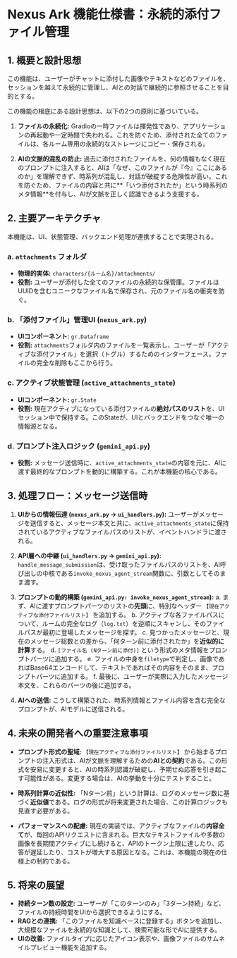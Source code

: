 # Nexus Ark 機能仕様書：永続的添付ファイル管理

## 1. 概要と設計思想

この機能は、ユーザーがチャットに添付した画像やテキストなどのファイルを、セッションを越えて永続的に管理し、AIとの対話で継続的に参照させることを目的とする。

この機能の根底にある設計思想は、以下の2つの原則に基づいている。

1.  **ファイルの永続化:** Gradioの一時ファイルは揮発性であり、アプリケーションの再起動や一定時間で失われる。これを防ぐため、添付された全てのファイルは、各ルーム専用の永続的なストレージにコピー・保存される。

2.  **AIの文脈的混乱の防止:** 過去に添付されたファイルを、何の情報もなく現在のプロンプトに注入すると、AIは「なぜ、このファイルが『今』ここにあるのか」を理解できず、時系列が混乱し、対話が破綻する危険性が高い。これを防ぐため、ファイルの内容と共に**「いつ添付されたか」という時系列のメタ情報**を付与し、AIが文脈を正しく認識できるよう支援する。

## 2. 主要アーキテクチャ

本機能は、UI、状態管理、バックエンド処理が連携することで実現される。

### a. `attachments` フォルダ
*   **物理的実体:** `characters/{ルーム名}/attachments/`
*   **役割:** ユーザーが添付した全てのファイルの永続的な保管庫。ファイルはUUIDを含むユニークなファイル名で保存され、元のファイル名の衝突を防ぐ。

### b. 「添付ファイル」管理UI (`nexus_ark.py`)
*   **UIコンポーネント:** `gr.Dataframe`
*   **役割:** `attachments`フォルダ内のファイルを一覧表示し、ユーザーが「アクティブな添付ファイル」を選択（トグル）するためのインターフェース。ファイルの完全な削除もここから行う。

### c. アクティブ状態管理 (`active_attachments_state`)
*   **UIコンポーネント:** `gr.State`
*   **役割:** 現在アクティブになっている添付ファイルの**絶対パスのリスト**を、UIセッション中で保持する。このStateが、UIとバックエンドをつなぐ唯一の情報源となる。

### d. プロンプト注入ロジック (`gemini_api.py`)
*   **役割:** メッセージ送信時に、`active_attachments_state`の内容を元に、AIに渡す最終的なプロンプトを動的に構築する。これが本機能の核心である。

## 3. 処理フロー：メッセージ送信時

1.  **UIからの情報伝達 (`nexus_ark.py` -> `ui_handlers.py`):**
    ユーザーがメッセージを送信すると、メッセージ本文と共に、`active_attachments_state`に保持されているアクティブなファイルパスのリストが、イベントハンドラに渡される。

2.  **API層への中継 (`ui_handlers.py` -> `gemini_api.py`):**
    `handle_message_submission`は、受け取ったファイルパスのリストを、AI呼び出しの中核である`invoke_nexus_agent_stream`関数に、引数としてそのまま渡す。

3.  **プロンプトの動的構築 (`gemini_api.py: invoke_nexus_agent_stream`):**
    a.  まず、AIに渡すプロンプトパーツのリストの**先頭**に、特別なヘッダー `【現在アクティブな添付ファイルリスト】` を追加する。
    b.  アクティブな各ファイルパスについて、ルームの完全なログ（`log.txt`）を逆順にスキャンし、そのファイルパスが最初に登場したメッセージを探す。
    c.  見つかったメッセージと、現在のメッセージ総数との差から、「何ターン前に添付されたか」を**近似的に計算**する。
    d.  `[ファイル名 (Nターン前に添付)]` という形式のメタ情報をプロンプトパーツに追加する。
    e.  ファイルの中身を`filetype`で判定し、画像であればBase64エンコードして、テキストであればその内容をそのまま、プロンプトパーツに追加する。
    f.  最後に、ユーザーが実際に入力したメッセージ本文を、これらのパーツの後に追加する。

4.  **AIへの送信:**
    こうして構築された、時系列情報とファイル内容を含む完全なプロンプトが、AIモデルに送信される。

## 4. 未来の開発者への重要注意事項

*   **プロンプト形式の聖域:**
    `【現在アクティブな添付ファイルリスト】` から始まるプロンプトの注入形式は、AIが文脈を理解するための**AIとの契約**である。この形式を安易に変更すると、AIの時系列認識が破綻し、予期せぬ応答を引き起こす可能性がある。変更する場合は、AIの挙動を十分にテストすること。

*   **時系列計算の近似性:**
    「Nターン前」という計算は、ログのメッセージ数に基づく**近似値**である。ログの形式が将来変更された場合、この計算ロジックも見直す必要がある。

*   **パフォーマンスへの配慮:**
    現在の実装では、アクティブなファイルの**内容全て**が、毎回のAPIリクエストに含まれる。巨大なテキストファイルや多数の画像を長期間アクティブにし続けると、APIのトークン上限に達したり、応答が遅延したり、コストが増大する原因となる。これは、本機能の現在の仕様上の制約である。

## 5. 将来の展望

*   **持続ターン数の設定:** ユーザーが「このターンのみ」「3ターン持続」など、ファイルの持続時間をUIから選択できるようにする。
*   **RAGとの連携:** 「このファイルを知識ベースに登録する」ボタンを追加し、大規模なファイルを永続的な知識として、検索可能な形でAIに提供する。
*   **UIの改善:** ファイルタイプに応じたアイコン表示や、画像ファイルのサムネイルプレビュー機能を追加する。
